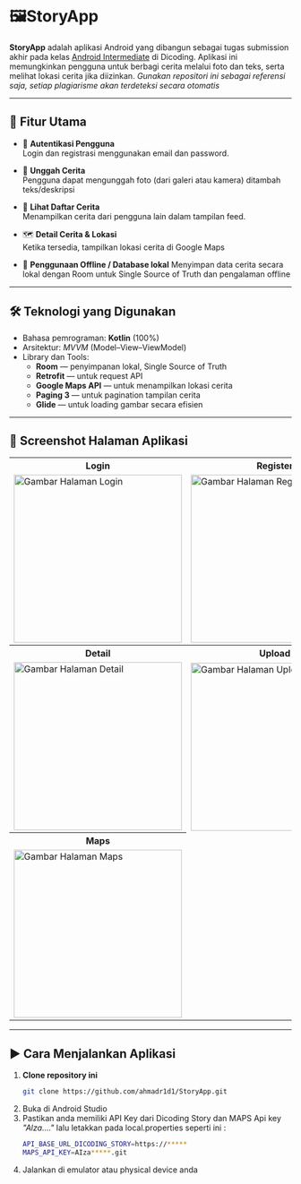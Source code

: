 # 🖼️StoryApp

**StoryApp** adalah aplikasi Android yang dibangun sebagai tugas submission akhir pada kelas [Android Intermediate](https://www.dicoding.com/academies/352-belajar-pengembangan-aplikasi-android-intermediate) di Dicoding. 
Aplikasi ini memungkinkan pengguna untuk berbagi cerita melalui foto dan teks, serta melihat lokasi cerita jika diizinkan.
<i>Gunakan repositori ini sebagai referensi saja, setiap plagiarisme akan terdeteksi secara otomatis</i>

---

## 🚀 Fitur Utama

- 👤 **Autentikasi Pengguna**  
  Login dan registrasi menggunakan email dan password.

- 📩 **Unggah Cerita**  
  Pengguna dapat mengunggah foto (dari galeri atau kamera) ditambah teks/deskripsi

- 👀 **Lihat Daftar Cerita**  
  Menampilkan cerita dari pengguna lain dalam tampilan feed.

- 🗺️ **Detail Cerita & Lokasi**  
  Ketika tersedia, tampilkan lokasi cerita di Google Maps

- 📡 **Penggunaan Offline / Database lokal**
  Menyimpan data cerita secara lokal dengan Room untuk Single Source of Truth dan pengalaman offline

---

## 🛠️ Teknologi yang Digunakan

- Bahasa pemrograman: **Kotlin** (100%)
- Arsitektur: *MVVM* (Model–View–ViewModel)
- Library dan Tools:
  - **Room** — penyimpanan lokal, Single Source of Truth
  - **Retrofit** — untuk request API
  - **Google Maps API** — untuk menampilkan lokasi cerita
  - **Paging 3** — untuk pagination tampilan cerita
  - **Glide** — untuk loading gambar secara efisien

---

## 📸 Screenshot Halaman Aplikasi
<table>
  <tr>
    <th>Login</th>
    <th>Register</th>
    <th>Home</th>
  </tr>
  <tr>
    <td><img src="https://github.com/user-attachments/assets/7f9a9fb8-6042-425a-8500-ac8f90f66187" alt="Gambar Halaman Login" width="300"></td>
    <td><img src="https://github.com/user-attachments/assets/fbe50afb-5aea-4760-915b-db2fba32c945" alt="Gambar Halaman Register" width="300"></td>
    <td><img src="https://github.com/user-attachments/assets/37c05c0e-a7e3-4576-be5e-d8d1ed52a176" alt="Gambar Halaman Home" width="300"></td>
  </tr>
  <tr>
    <th>Detail</th>
    <th>Upload</th>
    <th>Settings</th>
  </tr>
  <tr>
    <td><img src="https://github.com/user-attachments/assets/e99d6b18-487b-48fd-add3-c9f8265261a5" alt="Gambar Halaman Detail" width="300"></td>
    <td><img src="https://github.com/user-attachments/assets/e417b129-84f5-4f37-9927-d9207702602b" alt="Gambar Halaman Upload" width="300"></td>
    <td><img src="https://github.com/user-attachments/assets/3b6a3b03-ada4-4d3b-8879-2cc351d6185c" alt="Gambar Halaman Settings" width="300"></td>
  </tr>
  <tr>
    <th>Maps</th>
  </tr>
  <tr>
    <td><img src="https://github.com/user-attachments/assets/70893d3c-2fbc-41b1-84dd-13b1a2b86959" alt="Gambar Halaman Maps" width="300"></td>
  </tr>
</table>

---

## ▶️ Cara Menjalankan Aplikasi

1. **Clone repository ini**  
   ```bash
   git clone https://github.com/ahmadr1d1/StoryApp.git
   ```
2. Buka di Android Studio
3. Pastikan anda memiliki API Key dari Dicoding Story dan MAPS Api key <i>"Alza...."</i> lalu letakkan pada local.properties seperti ini :
   ```bash
   API_BASE_URL_DICODING_STORY=https://*****
   MAPS_API_KEY=AIza*****.git
   ```
4. Jalankan di emulator atau physical device anda
